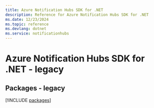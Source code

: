 ```yaml
---
title: Azure Notification Hubs SDK for .NET
description: Reference for Azure Notification Hubs SDK for .NET
ms.date: 12/23/2024
ms.topic: reference
ms.devlang: dotnet
ms.service: notificationhubs
---
```

# Azure Notification Hubs SDK for .NET - legacy
## Packages - legacy
[!INCLUDE [packages](notification-hubs-index.md)]
